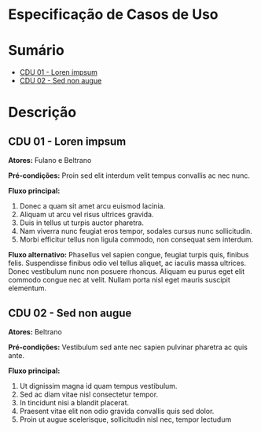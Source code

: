 # Especificação de Casos de Uso

# Sumário

- [CDU 01 - Loren impsum](#cdu-01---loren-impsum)
- [CDU 02 - Sed non augue](#cdu-02---sed-non-augue)

# Descrição
## CDU 01 - Loren impsum
**Atores:** Fulano e Beltrano

**Pré-condições:** Proin sed elit interdum velit tempus convallis ac nec nunc.

**Fluxo principal:**
1. Donec a quam sit amet arcu euismod lacinia.
2. Aliquam ut arcu vel risus ultrices gravida.
3. Duis in tellus ut turpis auctor pharetra.
4. Nam viverra nunc feugiat eros tempor, sodales cursus nunc sollicitudin.
5. Morbi efficitur tellus non ligula commodo, non consequat sem interdum.

**Fluxo alternativo:**
Phasellus vel sapien congue, feugiat turpis quis, finibus felis.
Suspendisse finibus odio vel tellus aliquet, ac iaculis massa ultrices.
Donec vestibulum nunc non posuere rhoncus.
Aliquam eu purus eget elit commodo congue nec at velit.
Nullam porta nisl eget mauris suscipit elementum.
   
## CDU 02 - Sed non augue
**Atores:** Beltrano

**Pré-condições:** Vestibulum sed ante nec sapien pulvinar pharetra ac quis ante.

**Fluxo principal:**
1. Ut dignissim magna id quam tempus vestibulum.
2. Sed ac diam vitae nisl consectetur tempor.
3. In tincidunt nisi a blandit placerat.
4. Praesent vitae elit non odio gravida convallis quis sed dolor.
5. Proin ut augue scelerisque, sollicitudin nisl nec, tempor lectudum
